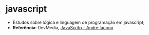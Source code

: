 # javascript
* Estudos sobre lógica e linguagem de programação em javascript;
* **Referência:** DevMedia, [JavaScritp - Andre Iacono](https://www.udemy.com/course/aprenda-javascript-em-7-dias/)

